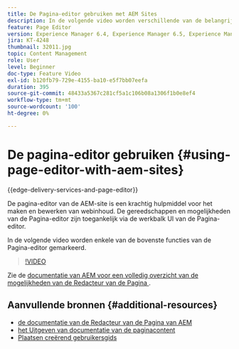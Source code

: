 ```yaml
---
title: De Pagina-editor gebruiken met AEM Sites
description: In de volgende video worden verschillende van de belangrijkste functies van de Touch-UI Sites-editor in Adobe Experience Manager benadrukt.
feature: Page Editor
version: Experience Manager 6.4, Experience Manager 6.5, Experience Manager as a Cloud Service
jira: KT-4248
thumbnail: 32011.jpg
topic: Content Management
role: User
level: Beginner
doc-type: Feature Video
exl-id: b120fb79-729e-4155-ba10-e5f7bb07eefa
duration: 395
source-git-commit: 48433a5367c281cf5a1c106b08a1306f1b0e8ef4
workflow-type: tm+mt
source-wordcount: '100'
ht-degree: 0%

---
```


# De pagina-editor gebruiken {#using-page-editor-with-aem-sites}

{{edge-delivery-services-and-page-editor}}

De pagina-editor van de AEM-site is een krachtig hulpmiddel voor het maken en bewerken van webinhoud. De gereedschappen en mogelijkheden van de Pagina-editor zijn toegankelijk via de werkbalk UI van de Pagina-editor.

In de volgende video worden enkele van de bovenste functies van de Pagina-editor gemarkeerd.

>[!VIDEO](https://video.tv.adobe.com/v/32011?quality=12&learn=on)


Zie de [ documentatie van AEM voor een volledig overzicht van de mogelijkheden van de Redacteur van de Pagina ](https://experienceleague.adobe.com/docs/experience-manager-cloud-service/content/sites/authoring/fundamentals/editing-content.html).

## Aanvullende bronnen {#additional-resources}

* [ de documentatie van de Redacteur van de Pagina van AEM ](https://experienceleague.adobe.com/docs/experience-manager-cloud-service/content/sites/authoring/fundamentals/editing-content.html)
* [ het Uitgeven van documentatie van de paginacontent ](https://experienceleague.adobe.com/docs/experience-manager-65/authoring/authoring/editing-content.html)
* [ Plaatsen creërend gebruikersgids ](https://experienceleague.adobe.com/docs/experience-manager-65/authoring/home.html)
